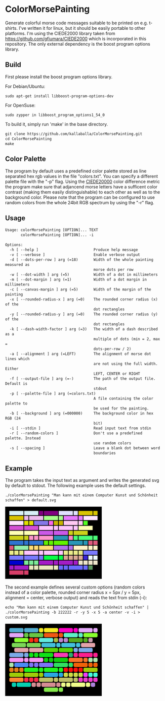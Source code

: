 ColorMorsePainting
============

Generate colorful morse code messages suitable to be printed on e.g. t-shirts.
I've written it for linux, but it should be easily portable to other platforms. 
I'm using the CIEDE2000 library taken from https://github.com/gfiumara/CIEDE2000 which is incorporated in this repository.
The only external dependency is the boost program options library.

## Build

First please install the boost program options library.

For Debian/Ubuntu:

    sudo apt-get install libboost-program-options-dev

For OpenSuse:

    sudo zypper in libboost_program_options1_54_0

To build it, simply run 'make' in the base directory.

    git clone https://github.com/kallaballa/ColorMorsePainting.git
    cd ColorMorsePainting
    make

## Color Palette

The program by default uses a predefined color palette stored as line separated hex rgb values in the file "colors.txt".
You can specify a different palette file with the "-p" flag. 
Using the [CIEDE20000](https://en.wikipedia.org/wiki/Color_difference#CIEDE2000) color difference metric the program make
sure that adjancend morse letters have a sufficent color contrast (making them easily distinguishable) to each other as well
as to the background color.
Please note that the program can be configured to use random colors from the whole 24bit RGB spectrum by using the "-r" flag.

## Usage

    Usage: colorMorsePainting [OPTION]... TEXT
           colorMorsePainting [OPTION]... -i
    
    Options:
      -h [ --help ]                         Produce help message
      -v [ --verbose ]                      Enable verbose output
      -d [ --dots-per-row ] arg (=18)       Width of the whole painting measured as
                                            morse dots per row
      -w [ --dot-width ] arg (=5)           Width of a dot in millimeters
      -m [ --dot-margin ] arg (=1)          Width of a dot margin in millimeters
      -c [ --canvas-margin ] arg (=5)       Width of the margin of the painting
      -x [ --rounded-radius-x ] arg (=0)    The rounded corner radius (x) of the 
                                            dot rectangles
      -y [ --rounded-radius-y ] arg (=0)    The rounded corner radius (y) of the 
                                            dot rectangles
      -k [ --dash-width-factor ] arg (=3)   The width of a dash described as a 
                                            multiple of dots (min = 2, max = 
                                            dots-per-row / 2)
      -a [ --alignment ] arg (=LEFT)        The alignment of morse dot lines which 
                                            are not using the full width. Either 
                                            LEFT, CENTER or RIGHT
      -f [ --output-file ] arg (=-)         The path of the output file. Default is
                                            stdout
      -p [ --palette-file ] arg (=colors.txt)
                                            A file containing the color palette to 
                                            be used for the painting.
      -b [ --background ] arg (=000000)     The background color in hex RGB (24 
                                            bit)
      -i [ --stdin ]                        Read input text from stdin
      -r [ --random-colors ]                Don't use a predefined palette. Instead
                                            use random colors
      -s [ --spacing ]                      Leave a blank dot between word 
                                            boundaries

## Example

The program takes the input text as argument and writes the generated svg by default to stdout. The following example uses the default settings.

    ./colorMorsePainting "Man kann mit einem Computer Kunst und Schönheit schaffen" > default.svg 

![Morse Painting: Kunst und Schönheit (default options)](https://github.com/kallaballa/ColorMorsePainting/raw/master/example/default.png "Morse Painting: Kunst und Schönheit (default options)")

The second example defines several custom options (random colors instead of a color palette, rounded corner radius x = 5px / y = 5px, alignment = center, verbose output) and reads the text from stdin (-i):

    echo "Man kann mit einem Computer Kunst und Schönheit schaffen" | ./colorMorsePainting -b 222222 -r -y 5 -x 5 -a center -v -i > custom.svg

![Morse Painting: Kunst und Schönheit (custom options)](https://github.com/kallaballa/ColorMorsePainting/raw/master/example/custom.png "Morse Painting: Kunst und Schönheit (custom options)")

